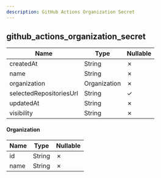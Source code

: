 ```yaml
---
description: GitHub Actions Organization Secret
---
```

github_actions_organization_secret
----------------------------------

| **Name**                | **Type**     | **Nullable** |
| ----------------------- | ------------ | ------------ |
| createdAt               | String       | &cross;      |
| name                    | String       | &cross;      |
| organization            | Organization | &cross;      |
| selectedRepositoriesUrl | String       | &check;      |
| updatedAt               | String       | &cross;      |
| visibility              | String       | &cross;      |

#### Organization
| **Name** | **Type** | **Nullable** |
| -------- | -------- | ------------ |
| id       | String   | &cross;      |
| name     | String   | &cross;      |
